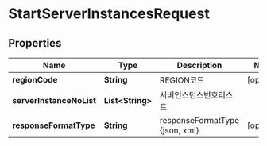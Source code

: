 
# StartServerInstancesRequest

## Properties
Name | Type | Description | Notes
------------ | ------------- | ------------- | -------------
**regionCode** | **String** | REGION코드 |  [optional]
**serverInstanceNoList** | **List&lt;String&gt;** | 서버인스턴스번호리스트 | 
**responseFormatType** | **String** | responseFormatType {json, xml} |  [optional]



